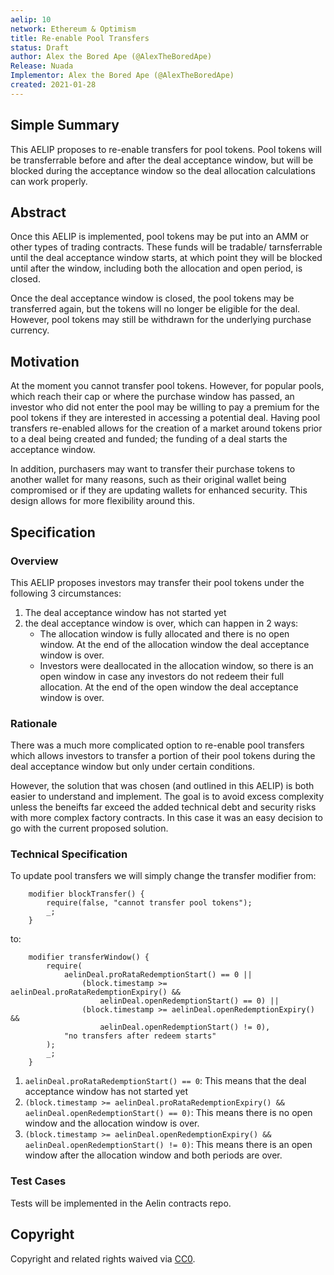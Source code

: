 ```yaml
---
aelip: 10
network: Ethereum & Optimism
title: Re-enable Pool Transfers
status: Draft
author: Alex the Bored Ape (@AlexTheBoredApe)
Release: Nuada
Implementor: Alex the Bored Ape (@AlexTheBoredApe)
created: 2021-01-28
---
```


## Simple Summary

<!--"If you can't explain it simply, you don't understand it well enough." Simply describe the outcome the proposed changes intends to achieve. This should be non-technical and accessible to a casual community member.-->

This AELIP proposes to re-enable transfers for pool tokens. Pool tokens will be transferrable before and after the deal acceptance window, but will be blocked during the acceptance window so the deal allocation calculations can work properly.

## Abstract

<!--A short (~200 word) description of the proposed change, the abstract should clearly describe the proposed change. This is what *will* be done if the AELIP is implemented, not *why* it should be done or *how* it will be done. If the AELIP proposes deploying a new contract, write, "we propose to deploy a new contract that will do x".-->

Once this AELIP is implemented, pool tokens may be put into an AMM or other types of trading contracts. These funds will be tradable/ tarnsferrable until the deal acceptance window starts, at which point they will be blocked until after the window, including both the allocation and open period, is closed.

Once the deal acceptance window is closed, the pool tokens may be transferred again, but the tokens will no longer be eligible for the deal. However, pool tokens may still be withdrawn for the underlying purchase currency.

## Motivation

<!--This is the problem statement. This is the *why* of the AELIP. It should clearly explain *why* the current state of the protocol is inadequate.  It is critical that you explain *why* the change is needed, if the AELIP proposes changing how something is calculated, you must address *why* the current calculation is inaccurate or wrong. This is not the place to describe how the AELIP will address the issue!-->

At the moment you cannot transfer pool tokens. However, for popular pools, which reach their cap or where the purchase window has passed, an investor who did not enter the pool may be willing to pay a premium for the pool tokens if they are interested in accessing a potential deal. Having pool transfers re-enabled allows for the creation of a market around tokens prior to a deal being created and funded; the funding of a deal starts the acceptance window.

In addition, purchasers may want to transfer their purchase tokens to another wallet for many reasons, such as their original wallet being compromised or if they are updating wallets for enhanced security. This design allows for more flexibility around this.

## Specification

<!--The specification should describe the syntax and semantics of any new feature, there are five sections
1. Overview
2. Rationale
3. Technical Specification
4. Test Cases
5. Configurable Values
-->

### Overview

<!--This is a high-level overview of *how* the AELIP will solve the problem. The overview should clearly describe how the new feature will be implemented.-->

This AELIP proposes investors may transfer their pool tokens under the following 3 circumstances:

1. The deal acceptance window has not started yet
2. the deal acceptance window is over, which can happen in 2 ways:
   - The allocation window is fully allocated and there is no open window. At the end of the allocation window the deal acceptance window is over.
   - Investors were deallocated in the allocation window, so there is an open window in case any investors do not redeem their full allocation. At the end of the open window the deal acceptance window is over.

### Rationale

<!--This is where you explain the reasoning behind how you propose to solve the problem. Why did you propose to implement the change in this way, what were the considerations and trade-offs. The rationale fleshes out what motivated the design and why particular design decisions were made. It should describe alternate designs that were considered and related work. The rationale may also provide evidence of consensus within the community, and should discuss important objections or concerns raised during discussion.-->

There was a much more complicated option to re-enable pool transfers which allows investors to transfer a portion of their pool tokens during the deal acceptance window but only under certain conditions.

However, the solution that was chosen (and outlined in this AELIP) is both easier to understand and implement. The goal is to avoid excess complexity unless the beneifts far exceed the added technical debt and security risks with more complex factory contracts. In this case it was an easy decision to go with the current proposed solution.

### Technical Specification

<!--The technical specification should outline the public API of the changes proposed. That is, changes to any of the interfaces Synthetix currently exposes or the creations of new ones.-->

To update pool transfers we will simply change the transfer modifier from:

```
    modifier blockTransfer() {
        require(false, "cannot transfer pool tokens");
        _;
    }
```

to:

```
    modifier transferWindow() {
        require(
            aelinDeal.proRataRedemptionStart() == 0 ||
                (block.timestamp >= aelinDeal.proRataRedemptionExpiry() &&
                    aelinDeal.openRedemptionStart() == 0) ||
                (block.timestamp >= aelinDeal.openRedemptionExpiry() &&
                    aelinDeal.openRedemptionStart() != 0),
            "no transfers after redeem starts"
        );
        _;
    }
```

1. `aelinDeal.proRataRedemptionStart() == 0`: This means that the deal acceptance window has not started yet
2. `(block.timestamp >= aelinDeal.proRataRedemptionExpiry() && aelinDeal.openRedemptionStart() == 0)`: This means there is no open window and the allocation window is over.
3. `(block.timestamp >= aelinDeal.openRedemptionExpiry() && aelinDeal.openRedemptionStart() != 0)`: This means there is an open window after the allocation window and both periods are over.

### Test Cases

<!--Test cases for an implementation are mandatory for AELIPs but can be included with the implementation..-->

Tests will be implemented in the Aelin contracts repo.

## Copyright

Copyright and related rights waived via [CC0](https://creativecommons.org/publicdomain/zero/1.0/).
